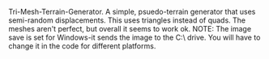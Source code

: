 Tri-Mesh-Terrain-Generator.
A simple, psuedo-terrain generator that uses semi-random displacements.
This uses triangles instead of quads. The meshes aren't perfect, but overall
it seems to work ok.
NOTE: The image save is set for Windows-it sends the image to the C:\ drive.
You will have to change it in the code for different platforms.
